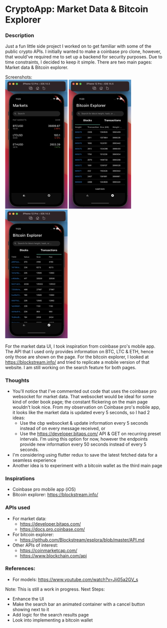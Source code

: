 # CryptoApp: Market Data & Bitcoin Explorer

### Description
Just a fun little side project I worked on to get familiar with some of the public crypto APIs. I initially wanted to make a coinbase pro clone, however, that would've required me to set up a backend for security purposes. Due to time constraints, I decided to keep it simple.
There are two main pages: Market data & Bitcoin explorer.

Screenshots:
<br/>
<img src="/screenshots/ss1.png" width=200>    <img src="/screenshots/ss2.png" width=200>    <img src="/screenshots/ss3.png" width=200>
<br/>

For the market data UI, I took inspiration from coinbase pro's mobile app. The API that I used only provides information on BTC, LTC & ETH, hence only those are shown on the page.
For the bitcoin explorer, I looked at https://blockstream.info/ and tried to replicate a mobile version of that website. 
I am still working on the search feature for both pages. 

 
### Thoughts
  * You'll notice that I've commented out code that uses the coinbase pro websocket for market data. That websocket would be ideal for some kind of order book page; the constant flickering on the main page wouldn't look nice. From my observation on Coinbase pro's mobile app, it looks like the market data is updated every 5 seconds, so I had 2 ideas:
    - Use the cbp websocket & update information every 5 seconds instead of on every message received, or
    - Use the https://developer.bitaps.com/ API & GET on recurring preset intervals. I'm using this option for now, however the endpoints provide new information every 50 seconds instead of every 5 seconds.
  * I'm considering using flutter redux to save the latest fetched data for a seamless experience
  * Another idea is to experiment with a bitcoin wallet as the third main page

### Inspirations
  * Coinbase pro mobile app (iOS)
  * Bitcoin explorer: https://blockstream.info/
### APIs used
  * For market data: 
    - https://developer.bitaps.com/
    - https://docs.pro.coinbase.com/
  * For bitcoin explorer:
    - https://github.com/Blockstream/esplora/blob/master/API.md
  * Other APIs of interest:
    - https://coinmarketcap.com/
    - https://www.blockchain.com/api
### References:
  * For models: https://www.youtube.com/watch?v=Jji05a2GV_s

Note: This is still a work in progress. Next Steps:
  - Enhance the UI
  - Make the search bar an animated container with a cancel button showing next to it
  - Add logic for the search results page
  - Look into implementing a bitcoin wallet
